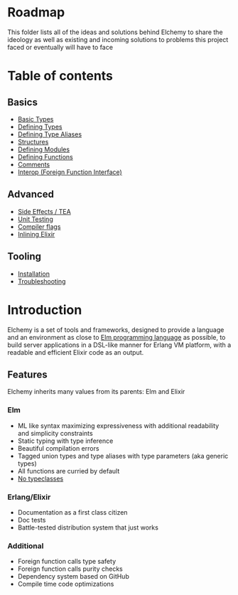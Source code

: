 # Roadmap

This folder lists all of the ideas and solutions behind Elchemy to share the
ideology as well as existing and incoming solutions to problems this project faced
or eventually will have to face

# Table of contents
## Basics
  - [Basic Types](BASIC_TYPES.md)
  - [Defining Types](TYPES.md)
  - [Defining Type Aliases](TYPE_ALIASES.md)
  - [Structures](STRUCTURES.md)
  - [Defining Modules](MODULES.md)
  - [Defining Functions](FUNCTIONS.md)
  - [Comments](COMMENTS.md)
  - [Interop (Foreign Function Interface)](INTEROP.md)

## Advanced
  - [Side Effects / TEA](SIDE_EFFECTS.md)
  - [Unit Testing](TESTING.md)
  - [Compiler flags](FLAGS.md)
  - [Inlining Elixir](INLINING.md)

## Tooling
  - [Installation](INSTALLATION.md)
  - [Troubleshooting](TROUBLESHOOTING.md)

# Introduction


Elchemy is a set of tools and frameworks, designed to provide a language and an environment
as close to [Elm programming language](http://elm-lang.org) as possible, to build server applications
in a DSL-like manner for Erlang VM platform, with a readable and efficient Elixir code as an output.

## Features

Elchemy inherits many values from its parents: Elm and Elixir

### Elm
- ML like syntax maximizing expressiveness with additional readability and simplicity constraints
- Static typing with type inference
- Beautiful compilation errors
- Tagged union types and type aliases with type parameters (aka generic types)
- All functions are curried by default
- [No typeclasses](http://www.haskellforall.com/2012/05/scrap-your-type-classes.html)

### Erlang/Elixir
- Documentation as a first class citizen
- Doc tests
- Battle-tested distribution system that just works

### Additional
- Foreign function calls type safety
- Foreign function calls purity checks
- Dependency system based on GitHub
- Compile time code optimizations

